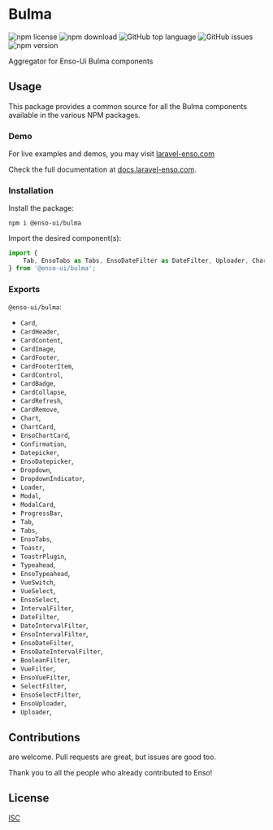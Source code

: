 # Bulma

![npm license](https://img.shields.io/npm/l/@enso-ui/bulma.svg) 
![npm download](https://img.shields.io/npm/dm/@enso-ui/bulma.svg) 
![GitHub top language](https://img.shields.io/github/languages/top/enso-ui/bulma.svg) 
![GitHub issues](https://img.shields.io/github/issues/enso-ui/bulma.svg) 
![npm version](https://img.shields.io/npm/v/@enso-ui/bulma.svg) 

Aggregator for Enso-Ui Bulma components

## Usage
This package provides a common source for all the Bulma components 
available in the various NPM packages.

### Demo

For live examples and demos, you may visit [laravel-enso.com](https://www.laravel-enso.com)

Check the full documentation at  [docs.laravel-enso.com](https://docs.laravel-enso.com).

### Installation

Install the package:
```
npm i @enso-ui/bulma
```
Import the desired component(s):
```js
import {
    Tab, EnsoTabs as Tabs, EnsoDateFilter as DateFilter, Uploader, Chart,
} from '@enso-ui/bulma';
```

### Exports

`@enso-ui/bulma`:
- `Card`, 
- `CardHeader`, 
- `CardContent`, 
- `CardImage`, 
- `CardFooter`, 
- `CardFooterItem`, 
- `CardControl`,
- `CardBadge`, 
- `CardCollapse`, 
- `CardRefresh`, 
- `CardRemove`, 
- `Chart`, 
- `ChartCard`, 
- `EnsoChartCard`,
- `Confirmation`, 
- `Datepicker`, 
- `EnsoDatepicker`, 
- `Dropdown`, 
- `DropdownIndicator`, 
- `Loader`, 
- `Modal`,
- `ModalCard`, 
- `ProgressBar`, 
- `Tab`, 
- `Tabs`, 
- `EnsoTabs`, 
- `Toastr`, 
- `ToastrPlugin`,  
- `Typeahead`,
- `EnsoTypeahead`, 
- `VueSwitch`, 
- `VueSelect`, 
- `EnsoSelect`, 
- `IntervalFilter`, 
- `DateFilter`,
- `DateIntervalFilter`, 
- `EnsoIntervalFilter`, 
- `EnsoDateFilter`, 
- `EnsoDateIntervalFilter`,
- `BooleanFilter`, 
- `VueFilter`, 
- `EnsoVueFilter`, 
- `SelectFilter`, 
- `EnsoSelectFilter`, 
- `EnsoUploader`,
- `Uploader`,

## Contributions

are welcome. Pull requests are great, but issues are good too.

Thank you to all the people who already contributed to Enso!

## License

[ISC](https://opensource.org/licenses/ISC)
